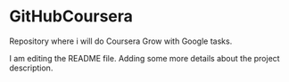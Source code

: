 # GitHubCoursera
Repository where i will do Coursera Grow with Google tasks.

I am editing the README file. Adding some more details about the project description.
